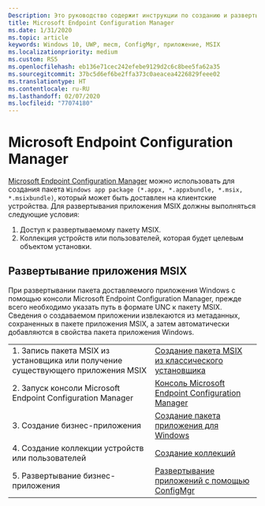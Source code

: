 ```yaml
---
Description: Это руководство содержит инструкции по созданию и развертыванию приложения MSIX с помощью Microsoft Endpoint Configuration Manager.
title: Microsoft Endpoint Configuration Manager
ms.date: 1/31/2020
ms.topic: article
keywords: Windows 10, UWP, mecm, ConfigMgr, приложение, MSIX
ms.localizationpriority: medium
ms.custom: RS5
ms.openlocfilehash: eb136e71cec242efebe9129d2c6c8bee5fa62a35
ms.sourcegitcommit: 37bc5d6ef6be2ffa373c0aeacea4226829feee02
ms.translationtype: HT
ms.contentlocale: ru-RU
ms.lasthandoff: 02/07/2020
ms.locfileid: "77074180"
---
```

# <a name="microsoft-endpoint-configuration-manager"></a>Microsoft Endpoint Configuration Manager
[Microsoft Endpoint Configuration Manager](https://docs.microsoft.com/configmgr/) можно использовать для создания пакета `Windows app package (*.appx, *.appxbundle, *.msix, *.msixbundle)`, который может быть доставлен на клиентские устройства. Для развертывания приложения MSIX должны выполняться следующие условия:
1) Доступ к развертываемому пакету MSIX.
2) Коллекция устройств или пользователей, которая будет целевым объектом установки.

## <a name="deploying-msix-application"></a>Развертывание приложения MSIX
При развертывании пакета доставляемого приложения Windows с помощью консоли Microsoft Endpoint Configuration Manager, прежде всего необходимо указать путь в формате UNC к пакету MSIX. Сведения о создаваемом приложении извлекаются из метаданных, сохраненных в пакете приложения MSIX, а затем автоматически добавляются в свойства пакета приложения Windows.

|||
|-----|------|
| 1. Запись пакета MSIX из установщика или получение существующего приложения MSIX | [Создание пакета MSIX из классического установщика](../packaging-tool/create-app-package-msi-vm.md)  |
| 2. Запуск консоли Microsoft Endpoint Configuration Manager | [Консоль Microsoft Endpoint Configuration Manager](https://devicemanagement.microsoft.com) |
| 3. Создание бизнес-приложения | [Создание пакета приложения для Windows](https://docs.microsoft.com/configmgr/apps/get-started/creating-windows-applications) |
| 4. Создание коллекции устройств или пользователей | [Создание коллекций](https://docs.microsoft.com/configmgr/core/clients/manage/collections/create-collections) |
| 5. Развертывание бизнес-приложения | [Развертывание приложений с помощью ConfigMgr](https://docs.microsoft.com/configmgr/apps/deploy-use/deploy-applications) |
